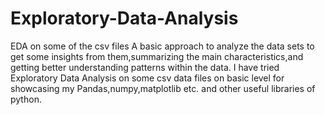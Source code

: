# Exploratory-Data-Analysis
EDA on some of the csv files 
A basic approach to analyze the data sets to get some insights from them,summarizing the main characteristics,and getting better understanding patterns within the data.
I have tried Exploratory Data Analysis on some csv data files on basic level for showcasing my Pandas,numpy,matplotlib etc. and other useful libraries of python.
